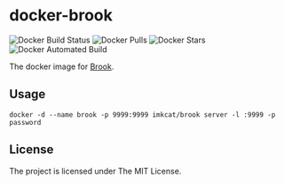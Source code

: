 # docker-brook

![Docker Build Status](https://img.shields.io/docker/build/imkcat/brook.svg) ![Docker Pulls](https://img.shields.io/docker/pulls/imkcat/brook.svg) ![Docker Stars](https://img.shields.io/docker/stars/imkcat/brook.svg) ![Docker Automated Build](https://img.shields.io/docker/automated/imkcat/brook.svg)

The docker image for [Brook](https://github.com/txthinking/brook).

## Usage

```
docker -d --name brook -p 9999:9999 imkcat/brook server -l :9999 -p password
```

## License

The project is licensed under The MIT License.